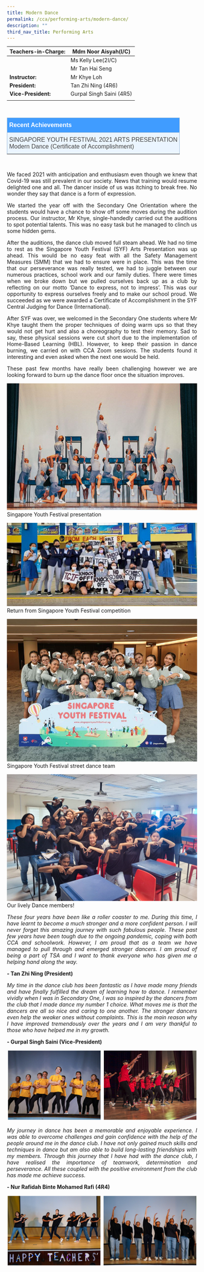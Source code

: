 ```yaml
---
title: Modern Dance
permalink: /cca/performing-arts/modern-dance/
description: ""
third_nav_title: Performing Arts
---
```

|  **Teachers-in-Charge:** | Mdm Noor Aisyah(I/C) | 
| -------- | -------- |
|  | Ms Kelly Lee(2I/C) |
|  |  Mr Tan Hai Seng|
|**Instructor:** | Mr Khye Loh|
|**President:** |  Tan Zhi Ning (4R6) |
|**Vice-President:** |  Gurpal Singh Saini (4R5)    |
|  |  |


 <br>

<style type="text/css">
.tg  {border-collapse:collapse;border-color:#9ABAD9;border-spacing:0;}
.tg td{background-color:#EBF5FF;border-color:#9ABAD9;border-style:solid;border-width:1px;color:#444;
  font-family:Arial, sans-serif;font-size:14px;overflow:hidden;padding:10px 5px;word-break:normal;}
.tg th{background-color:#409cff;border-color:#9ABAD9;border-style:solid;border-width:1px;color:#fff;
  font-family:Arial, sans-serif;font-size:14px;font-weight:normal;overflow:hidden;padding:10px 5px;word-break:normal;}
.tg .tg-3jrd{border-color:inherit;font-family:"Lucida Sans Unicode", "Lucida Grande", sans-serif !important;font-size:medium;
  text-align:left;vertical-align:top}
</style>
<table class="tg">
<thead>
  <tr>
		<th class="tg-3jrd"><b>Recent Achievements</b><br></th>
  </tr>
</thead>
<tbody>
  <tr>
    <td class="tg-3jrd">SINGAPORE YOUTH FESTIVAL 2021 ARTS PRESENTATION<br>Modern Dance (Certificate of Accomplishment)</td>
  </tr>
</tbody>
</table>
<br>


<p style="text-align:justify">We faced 2021 with anticipation and enthusiasm even though we knew that Covid-19 was still prevalent in our society. News that training would resume delighted one and all. The dancer inside of us was itching to break free. No wonder they say that dance is a form of expression.</p>

<p style="text-align:justify">We started the year off with the Secondary One Orientation where the students would have a chance to show off some moves during the audition process. Our instructor, Mr Khye, single-handedly carried out the auditions to spot potential talents. This was no easy task but he managed to clinch us some hidden gems.</p>

<p style="text-align:justify">After the auditions, the dance club moved full steam ahead. We had no time to rest as the Singapore Youth Festival (SYF) Arts Presentation was up ahead. This would be no easy feat with all the Safety Management Measures (SMM) that we had to ensure were in place. This was the time that our perseverance was really tested, we had to juggle between our numerous practices, school work and our family duties. There were times when we broke down but we pulled ourselves back up as a club by reflecting on our motto ‘Dance to express, not to impress’. This was our opportunity to express ourselves freely and to make our school proud. We succeeded as we were awarded a Certificate of Accomplishment in the SYF Central Judging for Dance (International).</p>

<p style="text-align:justify">After SYF was over, we welcomed in the Secondary One students where Mr Khye taught them the proper techniques of doing warm ups so that they would not get hurt and also a choreography to test their memory. Sad to say, these physical sessions were cut short due to the implementation of Home-Based Learning (HBL). However, to keep their passion in dance burning, we carried on with CCA Zoom sessions. The students found it interesting and even asked when the next one would be held.</p>

<p style="text-align:justify">These past few months have really been challenging however we are looking forward to burn up the dance floor once the situation improves.</p>



![Singapore Youth Festival presentation](/images/Cca/cca-dance-01.jpg)
Singapore Youth Festival presentation

![Return from Singapore Youth Festival competition](/images/Cca/cca-dance-02.jpg)
Return from Singapore Youth Festival competition

![Singapore Youth Festival street dance team](/images/Cca/cca-dance-03.jpg)
Singapore Youth Festival street dance team

![2022 CCA Group Photo](/images/Cca/cca-dance-09.jpg)
Our lively Dance members!


<p style="text-align:justify; font-style:italic">These four years have been like a roller coaster to me. During this time, I have learnt to become a much stronger and a more confident person. I will never forget this amazing journey with such fabulous people. These past few years have been tough due to the ongoing pandemic, coping with both CCA and schoolwork. However, I am proud that as a team we have managed to pull through and emerged stronger dancers. I am proud of being a part of TSA and I want to thank everyone who has given me a helping hand along the way.</p>

**- Tan Zhi Ning (President)**


<p style="text-align:justify; font-style:italic">My time in the dance club has been fantastic as I have made many friends and have finally fulfilled the dream of learning how to dance. I remember vividly when I was in Secondary One, I was so inspired by the dancers from the club that I made dance my number 1 choice. What moves me is that the dancers are all so nice and caring to one another. The stronger dancers even help the weaker ones without complaints. This is the main reason why I have improved tremendously over the years and I am very thankful to those who have helped me in my growth.</p>

**- Gurpal Singh Saini (Vice-President)**

![](/images/Cca/cca-dance-05.jpg)
 
<p style="text-align:justify; font-style:italic">My journey in dance has been a memorable and enjoyable experience. I was able to overcome challenges and gain confidence with the help of the people around me in the dance club. I have not only gained much skills and techniques in dance but am also able to build long-lasting friendships with my members. Through this journey that I have had with the dance club, I have realised the importance of teamwork, determination and perseverance. All these coupled with the positive environment from the club has made me achieve success.</p>

**- Nur Rafidah Binte Mohamed Rafi (4R4)**

![](/images/Cca/cca-dance-06.jpg)